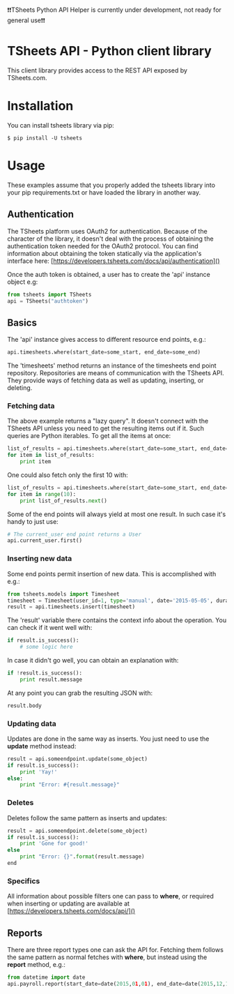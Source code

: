 :exclamation::exclamation:TSheets Python API Helper is currently under development, not ready for general use:exclamation::exclamation:

# TSheets API - Python client library

This client library provides access to the REST API exposed by TSheets.com.

# Installation

You can install tsheets library via pip:

    $ pip install -U tsheets

# Usage

These examples assume that you properly added the tsheets library into your pip requirements.txt or have loaded the library in another way.

## Authentication

The TSheets platform uses OAuth2 for authentication. Because of the character of the library, it doesn't deal with the process of obtaining the authentication token needed for the OAuth2 protocol. You can find information about obtaining the token statically via the application's interface here: [https://developers.tsheets.com/docs/api/authentication]()

Once the auth token is obtained, a user has to create the 'api' instance object e.g:

```python
from tsheets import TSheets
api = TSheets("authtoken")
```

## Basics

The 'api' instance gives access to different resource end points, e.g.:

```python
api.timesheets.where(start_date=some_start, end_date=some_end)
```

The 'timesheets' method returns an instance of the timesheets end point repository. Repositories are means of communication with the TSheets API. They provide ways of fetching data as well as updating, inserting, or deleting.

### Fetching data

The above example returns a "lazy query". It doesn't connect with the TSheets API unless you need to get the resulting items out if it. Such queries are Python iterables. To get all the items at once:

```python
list_of_results = api.timesheets.where(start_date=some_start, end_date=some_end).all()
for item in list_of_results:
    print item
```

One could also fetch only the first 10 with:

```python
list_of_results = api.timesheets.where(start_date=some_start, end_date=some_end)
for item in range(10):
    print list_of_results.next()
```

Some of the end points will always yield at most one result. In such case it's handy to just use:

```python
# The current_user end point returns a User
api.current_user.first()
```

### Inserting new data

Some end points permit insertion of new data. This is accomplished with e.g.:

```python
from tsheets.models import Timesheet
timesheet = Timesheet(user_id=1, type='manual', date='2015-05-05', duration=5500, jobcode_id=0)
result = api.timesheets.insert(timesheet)
```

The 'result' variable there contains the context info about the operation. You can check if it went well with:

```python
if result.is_success():
    # some logic here
```

In case it didn't go well, you can obtain an explanation with:

```python
if !result.is_success():
    print result.message
```

At any point you can grab the resulting JSON with:

```python
result.body
```

### Updating data

Updates are done in the same way as inserts. You just need to use the **update** method instead:

```python
result = api.someendpoint.update(some_object)
if result.is_success():
    print 'Yay!'
else:
    print "Error: #{result.message}"
```

### Deletes

Deletes follow the same pattern as inserts and updates:

```python
result = api.someendpoint.delete(some_object)
if result.is_success():
    print 'Gone for good!'
else
    print "Error: {}".format(result.message)
end
```

### Specifics

All information about possible filters one can pass to **where**, or required when inserting or updating are available at [https://developers.tsheets.com/docs/api/]()

## Reports

There are three report types one can ask the API for. Fetching them follows the same pattern as normal fetches with **where**, but instead using the **report** method, e.g.:

```python
from datetime import date
api.payroll.report(start_date=date(2015,01,01), end_date=date(2015,12,12)).first()
```
